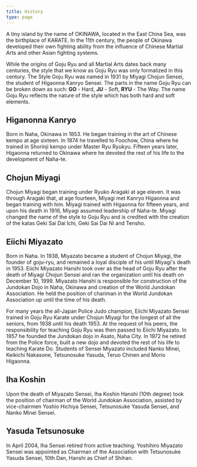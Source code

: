```yaml
---
title: History
type: page
---
```


A tiny island by the name of OKINAWA, located in the East China Sea, was the birthplace of KARATE. In the 11th century, the people of Okinawa developed their own fighting ability from the influence of Chinese Martial Arts and other Asian fighting systems.

While the origins of Goju Ryu and all Martial Arts dates back many centuries, the style that we know as Goju Ryu was only formalized in this century. The Style Goju Ryu was named in 1931 by Miyagi Chojun Sensei, the student of Higaonna Kanryo Sensei. The parts in the name Goju Ryu can be broken down as such: **GO** - Hard, **JU** - Soft, **RYU** - The Way. The name Goju Ryu reflects the nature of the style which has both hard and soft elements.

## Higanonna Kanryo

Born in Naha, Okinawa in 1853. He began training in the art of Chinese kempo at age sixteen. In 1874 he travelled to Foochow, China where he trained in Shorinji kempo under Master Ryu Ryukyu. Fifteen years later, Higaonna returned to Okinawa where he devoted the rest of his life to the development of Naha-te.

## Chojun Miyagi

Chojun Miyagi began training under Ryuko Aragaki at age eleven. It was through Aragaki that, at age fourteen, Miyagi met Kanryo Higaonna and began training with him. Miyagi trained with Higaonna for fifteen years, and upon his death in 1916, Miyagi assumed leadership of Naha-te. Miyagi changed the name of the style to Goju Ryu and is credited with the creation of the katas Geki Sai Dai Ichi, Geki Sai Dai Ni and Tensho.

## Eiichi Miyazato

Born in Naha. In 1938, Miyazato became a student of Chojun Miyagi, the founder of goju-ryu, and remained a loyal disciple of his until Miyagi's death in 1953. Eiichi Miyazato Hanshi took over as the head of Goju Ryu after the death of Miyagi Chojun Sensei and ran the organization until his death on December 10, 1999. Miyazato Hanshi is responsible for construction of the Jundokan Dojo in Naha, Okinawa and creation of the World Jundokan Association. He held the position of chariman in the World Jundokan Association up until the time of his death.

For many years the all-Japan Police Judo champion, Eiichi Miyazato Sensei trained in Goju Ryu Karate under Chojun Miyagi for the longest of all the seniors, from 1938 until his death 1953. At the request of his peers, the responsibility for teaching Goju Ryu was then passed to Eiichi Miyazato. In 1957 he founded the Jundokan dojo in Asato, Naha City. In 1972 he retired from the Police force, built a new dojo and devoted the rest of his life to teaching Karate Do. Students of Sensei Miyazato included Nanko Minei, Keikichi Nakasone, Tetsunosuke Yasuda, Teruo Chinen and Morio Higaonna.

## Iha Koshin

Upon the death of Miyazato Sensei, Iha Koshin Hanshi (10th degree) took the position of chairman of the World Jundokan Association, assisted by vice-chairmen Yoshio Hichiya Sensei, Tetsunosuke Yasuda Sensei, and Nanko Minei Sensei.

## Yasuda Tetsunosuke

In April 2004, Iha Sensei retired from active teaching. Yoshihiro Miyazato Sensei was appointed as Chairman of the Association with Tetsunosuke Yasuda Sensei, 10th Dan, Hanshi as Chief of Shihan.